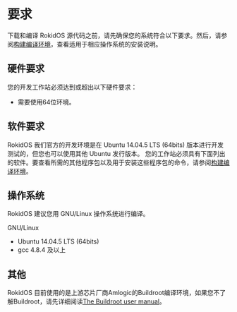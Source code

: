 # 要求

下载和编译 RokidOS 源代码之前，请先确保您的系统符合以下要求。然后，请参阅[构建编译环境](build_env.md)，查看适用于相应操作系统的安装说明。

## 硬件要求
您的开发工作站必须达到或超出以下硬件要求：

* 需要使用64位环境。

## 软件要求

RokidOS 我们官方的开发环境是在 Ubuntu 14.04.5 LTS (64bits) 版本进行开发测试的，但您也可以使用其他 Ubuntu 发行版本。
您的工作站必须具有下面列出的软件。要查看所需的其他程序包以及用于安装这些程序包的命令，请参阅[构建编译环境](build_env.md)。

## 操作系统

RokidOS 建议您用 GNU/Linux 操作系统进行编译。

GNU/Linux
* Ubuntu 14.04.5 LTS (64bits)
* gcc 4.8.4 及以上

## 其他

RokidOS 目前使用的是上游芯片厂商Amlogic的Buildroot编译环境，如果您不了解Buildroot，请先详细阅读[The Buildroot user manual](https://buildroot.org/downloads/manual/manual.html)。
